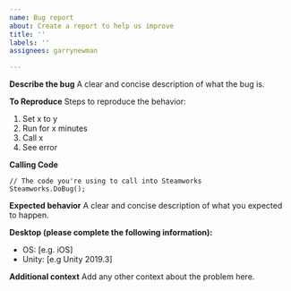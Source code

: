 ```yaml
---
name: Bug report
about: Create a report to help us improve
title: ''
labels: ''
assignees: garrynewman

---
```


**Describe the bug**
A clear and concise description of what the bug is.

**To Reproduce**
Steps to reproduce the behavior:
1. Set x to y
2. Run for x minutes
3. Call x
4. See error

**Calling Code**
```
// The code you're using to call into Steamworks
Steamworks.DoBug();
```

**Expected behavior**
A clear and concise description of what you expected to happen.

**Desktop (please complete the following information):**
 - OS: [e.g. iOS]
- Unity: [e.g Unity 2019.3]

**Additional context**
Add any other context about the problem here.
